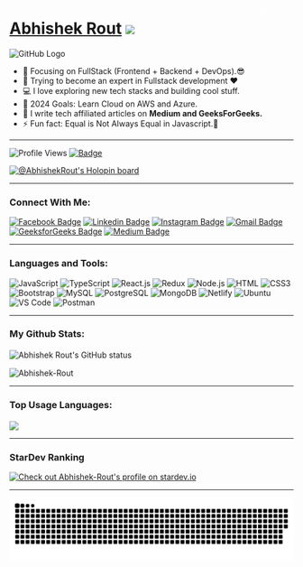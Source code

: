 # ![Hello](<Hello(1).gif>)[Abhishek Rout](https://abhishek-rout.github.io/) <img src="https://raw.githubusercontent.com/MartinHeinz/MartinHeinz/master/wave.gif" width="30">

![GitHub Logo](https://user-images.githubusercontent.com/64718836/92372981-5161db00-f11b-11ea-8092-1b4ef99678d3.jpeg)

- 🔭 Focusing on FullStack (Frontend + Backend + DevOps).😎
- 🌱 Trying to become an expert in Fullstack development ❤
- 💻 I love exploring new tech stacks and building cool stuff.
- 🥅 2024 Goals: Learn Cloud on AWS and Azure.
- 📝 I write tech affiliated articles on **Medium and GeeksForGeeks.** <br />
- ⚡ Fun fact: Equal is Not Always Equal in Javascript.🤣

---

![Profile Views](https://komarev.com/ghpvc/?username=Abhishek-Rout&color=brightgreen) [![Badge](https://cp-logo.vercel.app/codechef/abhishek_rout)](https://www.codechef.com/users/abhishek_rout)

[![@AbhishekRout's Holopin board](https://www.holopin.me/abhishekrout)](https://holopin.io/@abhishekrout)

---

### Connect With Me:

[![Facebook Badge](https://img.shields.io/badge/Facebook-1877F2?style=for-the-badge&logo=facebook&logoColor=white)](https://facebook.com/abhishek.rout.1829)
[![Linkedin Badge](https://img.shields.io/badge/LinkedIn-0077B5?style=for-the-badge&logo=linkedin&logoColor=white)](https://www.linkedin.com/in/abhishek-rout-032330192/)
[![Instagram Badge](https://img.shields.io/badge/Instagram-E4405F?style=for-the-badge&logo=instagram&logoColor=white)](https://instagram.com/mr.abhishek_rout)
[![Gmail Badge](https://img.shields.io/badge/Gmail-D14836?style=for-the-badge&logo=gmail&logoColor=white)](mailto:abhishek.r.9690@gmail.com)
[![GeeksforGeeks Badge](https://img.shields.io/badge/GeeksforGeeks-2f8d46?style=for-the-badge&logo=geeksforgeeks&logoColor=white)](https://auth.geeksforgeeks.org/user/antminer)
[![Medium Badge](https://img.shields.io/badge/Medium-23292929?style=for-the-badge&logo=medium&logoColor=white)](https://medium.com/@abhishek.r.9690)

---

### Languages and Tools:

![JavaScript](https://img.shields.io/badge/JavaScript-F7DF1E?style=flat-square&logo=javascript&logoColor=black)
![TypeScript](https://img.shields.io/badge/TypeScript-007ACC?style=flat-square&logo=typescript&logoColor=white)
![React.js](https://img.shields.io/badge/React.js-0081CB?style=flat-square&logo=react&logoColor=61DAFB)
![Redux](https://img.shields.io/badge/Redux-black?style=flastic&logo=Redux&logoColor=764ABC)
![Node.js](https://img.shields.io/badge/Node.js-43853D?style=flat-square&logo=node.js&logoColor=white)
![HTML](https://img.shields.io/badge/HTML5-E34F26?style=flat-square&logo=html5&logoColor=white)
![CSS3](https://img.shields.io/badge/CSS3-1572B6?style=flat-square&logo=css3&logoColor=white)
![Bootstrap](https://img.shields.io/badge/Bootstrap-563D7C?style=flat-square&logo=bootstrap&logoColor=white)
![MySQL](https://img.shields.io/badge/MySQL-005C84?style=flat-square&logo=mysql&logoColor=white)
![PostgreSQL](https://img.shields.io/badge/PostgreSQL-31658D?style=flastic&logo=PostgreSQL&logoColor=white)
![MongoDB](https://img.shields.io/badge/MongoDB-F7F7F7?style=flat-square&logo=mongodb&logoColor=49A248)
![Netlify](https://img.shields.io/badge/Netlify-00C7B7?style=flat-square&logo=netlify&logoColor=white)
![Ubuntu](https://img.shields.io/badge/Ubuntu-E05924?style=flat-square&logo=ubuntu&logoColor=black)
![VS Code](https://img.shields.io/badge/VisualStudio-2C2B30?style=flastic&logo=VisualStudioCode&logoColor=007ACC)
![Postman](https://img.shields.io/badge/Postman-f7f7f7?style=flastic&logo=Postman&logoColor=FF6C37)
<!-- ![Golang](https://img.shields.io/badge/Golang-F7F7F7?style=flat-square&logo=go&logoColor=00A7D0)
![Docker](https://img.shields.io/badge/Docker-0CC1F3?style=flat-square&logo=docker&logoColor=white)
![Next.js](https://img.shields.io/badge/Next.js-f7f7f7?style=flastic&logo=Next.js&logoColor=000000)
![AntDesign](https://img.shields.io/badge/AntDesign-f7f7f7?style=flastic&logo=AntDesign&logoColor=0170FE)
![Redis](https://img.shields.io/badge/redis-%23DD0031.svg?&style=flat-square&logo=redis&logoColor=white)
![Figma](https://img.shields.io/badge/Figma-f7f7f7?style=flastic&logo=Figma&logoColor=F24E1E)
![NestJS](https://img.shields.io/badge/Nestjs-000000?style=flat-square&logo=nestjs&logoColor=D9224D) -->

---

### My Github Stats:

<p>
  <img align="center" src="https://github-readme-stats.vercel.app/api?username=Abhishek-Rout&show_icons=true&include_all_commits=true&theme=algolia&hide_border=true" alt="Abhishek Rout's GitHub status" />
</p>
<p>
  <img align="center" src="https://github-readme-streak-stats.herokuapp.com/?user=Abhishek-Rout&theme=algolia" alt="Abhishek-Rout" />
</p>

---

### Top Usage Languages:

<img align="center" src="https://github-readme-stats.vercel.app/api/top-langs/?username=Abhishek-Rout&layout=compact&theme=algolia&hide_border=true&&langs_count=10" />

---

### StarDev Ranking

<a href="https://stardev.io/developers/Abhishek-Rout"><img alt="Check out Abhishek-Rout's profile on stardev.io" src="https://stardev.io/developers/Abhishek-Rout/badge/languages/locality.svg" /></a>

---

![Snake Graph](https://github.com/kothariji/kothariji/blob/master/github-user-contribution.svg)
